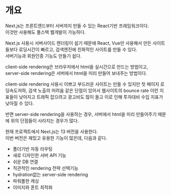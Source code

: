 # 개요
Next.js는 프론트엔드부터 서버까지 만들 수 있는 React기반 프레임워크이다.   
이것만 사용해도 풀스택 웹개발이 가능하다.   
   
Next.js 사용시 서버사이드 렌더링이 쉽기 때문에 React, Vue만 사용해서 만든 사이트들보다 로딩시간이 빠르고, 검색엔진에 친화적인 사이트를 만들 수 있다.   
서버기능과 회원인증 기능도 만들기 쉽다.   

client-side rendering은 브라우저에서 html을 실시간으로 만드는 방법이고,    
server-side rendering은 서버에서 html을 미리 만들어 보내주는 방법이다.   
   
client-side rendering 사용시 이쁘고 부드러운 사이트는 만들 수 있지만 첫 페이지 로딩속도저하, 검색 노출의 어려움 같은 단점이 있어서 웹사이트의 bounce rate 이런 지표들이 낮아지고 트래픽 잡으려고 광고비도 많이 들고 이로 인해 투자대비 수입 지표가 낮아질 수 있다.   
   
반면 server-side rendering을 사용하는 경우, 서버에서 html을 미리 만들어주기 때문에 위의 단점들이 사라지는 경우가 많다.   
   
현재 프로젝트에서 Next.js는 13 버전을 사용한다.   
이번 버전은 재밌고 유용한 기능이 많은데, 다음과 같다.   
- 폴더기반 자동 라우팅
- 새로 디자인한 서버 API 기능
- 쉬운 DB 연결
- 직관적인 rendering 전략 선택기능
- hydration없는 server-side rendering
- 파워풀한 캐싱
- 이미지와 폰트 최적화